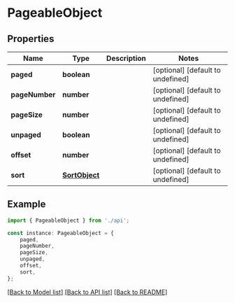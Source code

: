 # PageableObject


## Properties

Name | Type | Description | Notes
------------ | ------------- | ------------- | -------------
**paged** | **boolean** |  | [optional] [default to undefined]
**pageNumber** | **number** |  | [optional] [default to undefined]
**pageSize** | **number** |  | [optional] [default to undefined]
**unpaged** | **boolean** |  | [optional] [default to undefined]
**offset** | **number** |  | [optional] [default to undefined]
**sort** | [**SortObject**](SortObject.md) |  | [optional] [default to undefined]

## Example

```typescript
import { PageableObject } from './api';

const instance: PageableObject = {
    paged,
    pageNumber,
    pageSize,
    unpaged,
    offset,
    sort,
};
```

[[Back to Model list]](../README.md#documentation-for-models) [[Back to API list]](../README.md#documentation-for-api-endpoints) [[Back to README]](../README.md)
